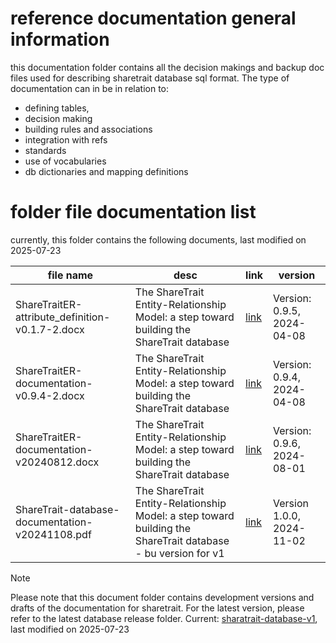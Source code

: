 # reference documentation general information

this documentation folder contains all the decision makings and backup doc files used for describing sharetrait database sql format. The type of documentation can in be in relation to:
- defining tables,
- decision making
- building rules and associations
- integration with refs
- standards
- use of vocabularies
- db dictionaries and mapping definitions

# folder file documentation list

currently, this folder contains the following documents, last modified on 2025-07-23

| file name | desc | link | version |
| --- | --- | --- | --- |
| ShareTraitER-attribute_definition-v0.1.7-2.docx | The ShareTrait Entity-Relationship Model: a step toward building the ShareTrait database | [link](https://github.com/ShareTraitProject/ShareTraitDatabase/blob/main/documentation/ShareTraitER-attribute_definition-v0.1.7-2.docx) | Version: 0.9.5, 2024-04-08 |
| ShareTraitER-documentation-v0.9.4-2.docx | The ShareTrait Entity-Relationship Model: a step toward building the ShareTrait database | [link](https://github.com/ShareTraitProject/ShareTraitDatabase/blob/main/documentation/ShareTraitER-documentation-v0.9.4-2.docx) | Version: 0.9.4, 2024-04-08 |
| ShareTraitER-documentation-v20240812.docx | The ShareTrait Entity-Relationship Model: a step toward building the ShareTrait database | [link](https://github.com/ShareTraitProject/ShareTraitDatabase/blob/main/documentation/ShareTraitER-documentation-v20240812.docx) | Version: 0.9.6, 2024-08-01 |
| ShareTrait-database-documentation-v20241108.pdf | The ShareTrait Entity-Relationship Model: a step toward building the ShareTrait database - bu version for v1 | [link](https://github.com/ShareTraitProject/ShareTraitDatabase/blob/main/documentation/ShareTrait-database-documentation-v20241108.pdf) | Version 1.0.0, 2024-11-02 |


> [!NOTE] 
Please note that this document folder contains development versions and drafts of the documentation for sharetrait. For the latest version, please refer to the latest database release folder. Current: [sharatrait-database-v1](https://github.com/ShareTraitProject/ShareTraitDatabase/tree/main/sharatrait-database-v1), last modified on 2025-07-23
